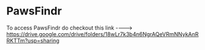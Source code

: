 # PawsFindr
To access PawsFindr do checkout this link ----> https://drive.google.com/drive/folders/18wLr7k3b4n6NgrAQeVRmNNykAnRRKTTm?usp=sharing 
